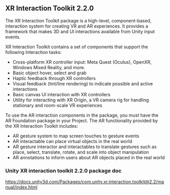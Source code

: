 ## XR Interaction Toolkit 2.2.0

The XR Interaction Toolkit package is a high-level, component-based, interaction system for creating VR and AR experiences. It provides a framework that makes 3D and UI interactions available from Unity input events. 


XR Interaction Toolkit contains a set of components that support the following Interaction tasks:

- Cross-platform XR controller input: Meta Quest (Oculus), OpenXR, Windows Mixed Reality, and more.
- Basic object hover, select and grab
- Haptic feedback through XR controllers
- Visual feedback (tint/line rendering) to indicate possible and active interactions
- Basic canvas UI interaction with XR controllers
- Utility for interacting with XR Origin, a VR camera rig for handling stationary and room-scale VR experiences


To use the AR interaction components in the package, you must have the AR Foundation package in your Project. The AR functionality provided by the XR Interaction Toolkit includes:

- AR gesture system to map screen touches to gesture events
- AR interactable can place virtual objects in the real world
- AR gesture interactor and interactables to translate gestures such as place, select, translate, rotate, and scale into object manipulation
- AR annotations to inform users about AR objects placed in the real world


### Unity XR interaction toolkit 2.2.0 package doc
https://docs.unity3d.com/Packages/com.unity.xr.interaction.toolkit@2.2/manual/index.html


